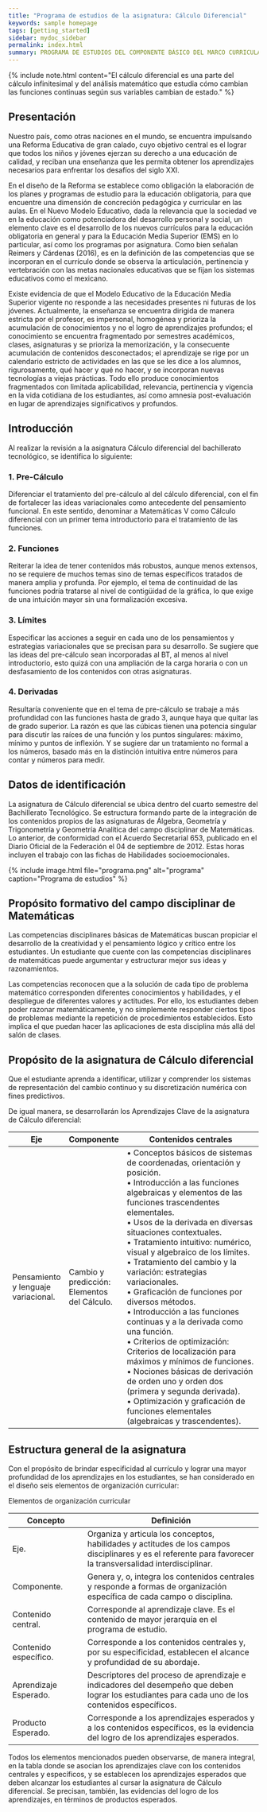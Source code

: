 ```yaml
---
title: "Programa de estudios de la asignatura: Cálculo Diferencial"
keywords: sample homepage
tags: [getting_started]
sidebar: mydoc_sidebar
permalink: index.html
summary: PROGRAMA DE ESTUDIOS DEL COMPONENTE BÁSICO DEL MARCO CURRICULAR COMÚN DE LA EDUCACIÓN MEDIA SUPERIOR.
---
```


{% include note.html content="El cálculo diferencial es una parte del cálculo infinitesimal y del análisis matemático que estudia cómo cambian las funciones continuas según sus variables cambian de estado." %}

## Presentación

<p>Nuestro país, como otras naciones en el mundo, se encuentra impulsando una Reforma Educativa de gran calado, cuyo objetivo central es el lograr que todos los niños y jóvenes ejerzan su derecho a una educación de calidad, y reciban una enseñanza que les permita obtener los aprendizajes necesarios para enfrentar los desafíos del siglo XXI.</p>
<p>En el diseño de la Reforma se establece como obligación la elaboración de los planes y programas de estudio para la educación obligatoria, para que encuentre una dimensión de concreción pedagógica y curricular en las aulas. En el Nuevo Modelo Educativo, dada la relevancia que la sociedad ve en la educación como potenciadora del desarrollo personal y social, un elemento clave es el desarrollo de los nuevos currículos para la educación obligatoria en general y para la Educación Media Superior (EMS) en lo particular, así como los programas por asignatura.
Como bien señalan Reimers y Cárdenas (2016), es en la definición de las competencias que se incorporan en el currículo donde se observa la articulación, pertinencia y vertebración con las metas nacionales educativas que se fijan los sistemas educativos como el mexicano.</p>
<p>Existe evidencia de que el Modelo Educativo de la Educación Media Superior vigente no responde a las necesidades presentes ni futuras de los jóvenes. Actualmente, la enseñanza se encuentra dirigida de manera estricta por el profesor, es impersonal, homogénea y prioriza la acumulación de conocimientos y no el logro de aprendizajes profundos; el conocimiento se encuentra fragmentado por semestres académicos, clases, asignaturas y se prioriza la memorización, y la consecuente acumulación de contenidos desconectados; el aprendizaje se rige por un calendario estricto de actividades en las que se les dice a los alumnos, rigurosamente, qué hacer y qué no hacer, y se incorporan nuevas tecnologías a viejas prácticas. Todo ello produce conocimientos fragmentados con limitada aplicabilidad, relevancia, pertinencia y vigencia en la vida cotidiana de los estudiantes, así como amnesia post-evaluación en lugar de aprendizajes significativos y profundos.</p>

## Introducción

Al realizar la revisión a la asignatura Cálculo diferencial del bachillerato tecnológico, se identifica lo siguiente:

### 1. Pre-Cálculo
Diferenciar el tratamiento del pre-cálculo al del cálculo diferencial, con el fin de fortalecer las ideas variacionales como antecedente del pensamiento funcional. En este sentido, denominar a Matemáticas V como Cálculo diferencial con un primer tema introductorio para el tratamiento de las funciones.

### 2. Funciones
Reiterar la idea de tener contenidos más robustos, aunque menos extensos, no se requiere de muchos temas sino de temas específicos tratados de manera amplia y profunda. Por ejemplo, el tema de continuidad de las funciones podría tratarse al nivel de contigüidad de la gráfica, lo que exige de una intuición mayor sin una formalización excesiva.

### 3. Límites
Especificar las acciones a seguir en cada uno de los pensamientos y estrategias variacionales que se precisan para su desarrollo. Se sugiere que las ideas del pre-cálculo sean incorporadas al BT, al menos al nivel introductorio, esto quizá con una ampliación de la carga horaria o con un desfasamiento de los contenidos con otras asignaturas.

### 4. Derivadas
Resultaría conveniente que en el tema de pre-cálculo se trabaje a más profundidad con las funciones hasta de grado 3, aunque haya que quitar las de grado superior. La razón es que las cúbicas tienen una potencia singular para discutir las raíces de una función y los puntos singulares: máximo, mínimo y puntos de inflexión. Y se sugiere dar un tratamiento no formal a los números, basado más en la distinción intuitiva entre números para contar y números para medir.

## Datos de identificación

<p>La asignatura de Cálculo diferencial se ubica dentro del cuarto semestre del Bachillerato Tecnológico. Se estructura formando parte de la integración de los contenidos propios de las asignaturas de Álgebra, Geometría y Trigonometría y Geometría Analítica del campo disciplinar de Matemáticas. Lo anterior, de conformidad con el Acuerdo Secretarial 653, publicado en el Diario Oficial de la Federación el 04 de septiembre de 2012. Estas horas incluyen el trabajo con las fichas de Habilidades socioemocionales.</p>

{% include image.html file="programa.png" alt="programa" caption="Programa de estudios" %}

## Propósito formativo del campo disciplinar de Matemáticas

<p>Las competencias disciplinares básicas de Matemáticas buscan propiciar el desarrollo de la creatividad y el pensamiento lógico y crítico entre los estudiantes. Un estudiante que cuente con las competencias disciplinares de matemáticas puede argumentar y estructurar mejor sus ideas y razonamientos.</p>
<p>Las competencias reconocen que a la solución de cada tipo de problema matemático corresponden diferentes conocimientos y habilidades, y el despliegue de diferentes valores y actitudes. Por ello, los estudiantes deben poder razonar matemáticamente, y no simplemente responder ciertos tipos de problemas mediante la repetición de procedimientos establecidos. Esto implica el que puedan hacer las aplicaciones de esta disciplina más allá del salón de clases.</p>

## Propósito de la asignatura de Cálculo diferencial

<p>Que el estudiante aprenda a identificar, utilizar y comprender los sistemas de representación del cambio continuo y su discretización numérica con fines predictivos.</p>
<p>De igual manera, se desarrollarán los Aprendizajes Clave de la asignatura de Cálculo diferencial:</p>

<table>
<colgroup>
<col width="20%" />
<col width="20%" />
<col width="60%" />
</colgroup>
<thead>
<tr class="header">
<th>Eje</th>
<th>Componente</th>
<th>Contenidos centrales</th>
</tr>
</thead>
<tbody>
<tr>
<td markdown="span">Pensamiento y lenguaje variacional.</td>
<td markdown="span">Cambio y predicción: Elementos del Cálculo.</td>
<td markdown="span">
  • Conceptos básicos de sistemas de coordenadas, orientación y posición.<br>
  • Introducción a las funciones algebraicas y elementos de las funciones trascendentes elementales.<br>
  • Usos de la derivada en diversas situaciones contextuales.<br>
  • Tratamiento intuitivo: numérico, visual y algebraico de los límites.<br>
  • Tratamiento del cambio y la variación: estrategias variacionales.<br>
  • Graficación de funciones por diversos métodos.<br>
  • Introducción a las funciones continuas y a la derivada como una función.<br>
  • Criterios de optimización: Criterios de localización para máximos y mínimos de funciones.<br>
  • Nociones básicas de derivación de orden uno y orden dos (primera y segunda derivada).<br>
  • Optimización y graficación de funciones elementales (algebraicas y trascendentes).<br>
</td>
</tr>
</tbody>
</table>

## Estructura general de la asignatura

<p>Con el propósito de brindar especificidad al currículo y lograr una mayor profundidad de los aprendizajes en los estudiantes, se han considerado en el diseño seis elementos de organización curricular:</p>

<p>Elementos de organización curricular</p>
<table>
<colgroup>
  <col width="30%" />
  <col width="70%" />
</colgroup>
<thead>
<tr class="header">
  <th>Concepto</th>
  <th>Definición</th>
</tr>
</thead>
<tbody>
<tr>
<td markdown="span">Eje.</td>
<td markdown="span">Organiza y articula los conceptos, habilidades y actitudes de los campos disciplinares y es el referente para favorecer la transversalidad interdisciplinar.</td>
</tr>
<tr>
<td markdown="span">Componente.</td>
<td markdown="span">Genera y, o, integra los contenidos centrales y responde a formas de organización específica de cada campo o disciplina.</td>
</tr>
<tr>
<td markdown="span">Contenido central.</td>
<td markdown="span">Corresponde al aprendizaje clave. Es el contenido de mayor jerarquía en el programa de estudio.</td>
</tr>
<tr>
<td markdown="span">Contenido específico.</td>
<td markdown="span">Corresponde a los contenidos centrales y, por su especificidad, establecen el alcance y profundidad de su abordaje.</td>
</tr>
<tr>
<td markdown="span">Aprendizaje Esperado.</td>
<td markdown="span">Descriptores del proceso de aprendizaje e indicadores del desempeño que deben lograr los estudiantes para cada uno de los contenidos específicos.</td>
</tr>
<tr>
<td markdown="span">Producto Esperado.</td>
<td markdown="span">Corresponde a los aprendizajes esperados y a los contenidos específicos, es la evidencia del logro de los aprendizajes esperados.</td>
</tr>
</tbody>
</table>

<p>Todos los elementos mencionados pueden observarse, de manera integral, en la tabla donde se asocian los aprendizajes clave con los contenidos centrales y específicos, y se establecen los aprendizajes esperados que deben alcanzar los estudiantes al cursar la asignatura de Cálculo diferencial. Se precisan, también, las evidencias del logro de los aprendizajes, en términos de productos esperados.</p>

